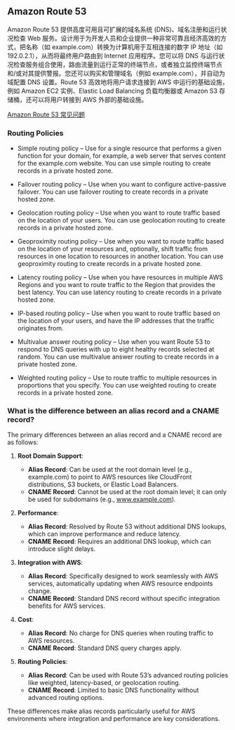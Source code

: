 ## Amazon Route 53

Amazon Route 53 提供高度可用且可扩展的域名系统 (DNS)、域名注册和运行状况检查 Web 服务。设计用于为开发人员和企业提供一种非常可靠且经济高效的方式，把名称（如 example.com）转换为计算机用于互相连接的数字 IP 地址（如 192.0.2.1），从而将最终用户路由到 Internet 应用程序。您可以将 DNS 与运行状况检查服务组合使用，路由流量到运行正常的终端节点，或者独立监控终端节点和/或对其提供警报。您还可以购买和管理域名（例如 example.com），并自动为域配置 DNS 设置。Route 53 高效地将用户请求连接到 AWS 中运行的基础设施，例如 Amazon EC2 实例、Elastic Load Balancing 负载均衡器或 Amazon S3 存储桶，还可以将用户转接到 AWS 外部的基础设施。

[Amazon Route 53 常见问题](https://aws.amazon.com/cn/route53/faqs/)

### Routing Policies

- Simple routing policy – Use for a single resource that performs a given function for your domain, for example, a web server that serves content for the example.com website. You can use simple routing to create records in a private hosted zone.

- Failover routing policy – Use when you want to configure active-passive failover. You can use failover routing to create records in a private hosted zone.

- Geolocation routing policy – Use when you want to route traffic based on the location of your users. You can use geolocation routing to create records in a private hosted zone.

- Geoproximity routing policy – Use when you want to route traffic based on the location of your resources and, optionally, shift traffic from resources in one location to resources in another location. You can use geoproximity routing to create records in a private hosted zone.

- Latency routing policy – Use when you have resources in multiple AWS Regions and you want to route traffic to the Region that provides the best latency. You can use latency routing to create records in a private hosted zone.

- IP-based routing policy – Use when you want to route traffic based on the location of your users, and have the IP addresses that the traffic originates from.

- Multivalue answer routing policy – Use when you want Route 53 to respond to DNS queries with up to eight healthy records selected at random. You can use multivalue answer routing to create records in a private hosted zone.

- Weighted routing policy – Use to route traffic to multiple resources in proportions that you specify. You can use weighted routing to create records in a private hosted zone.


### What is the difference between an alias record and a CNAME record?

The primary differences between an alias record and a CNAME record are as follows:

1. **Root Domain Support**:
   - **Alias Record**: Can be used at the root domain level (e.g., example.com) to point to AWS resources like CloudFront distributions, S3 buckets, or Elastic Load Balancers.
   - **CNAME Record**: Cannot be used at the root domain level; it can only be used for subdomains (e.g., www.example.com).

2. **Performance**:
   - **Alias Record**: Resolved by Route 53 without additional DNS lookups, which can improve performance and reduce latency.
   - **CNAME Record**: Requires an additional DNS lookup, which can introduce slight delays.

3. **Integration with AWS**:
   - **Alias Record**: Specifically designed to work seamlessly with AWS services, automatically updating when AWS resource endpoints change.
   - **CNAME Record**: Standard DNS record without specific integration benefits for AWS services.

4. **Cost**:
   - **Alias Record**: No charge for DNS queries when routing traffic to AWS resources.
   - **CNAME Record**: Standard DNS query charges apply.

5. **Routing Policies**:
   - **Alias Record**: Can be used with Route 53’s advanced routing policies like weighted, latency-based, or geolocation routing.
   - **CNAME Record**: Limited to basic DNS functionality without advanced routing options.

These differences make alias records particularly useful for AWS environments where integration and performance are key considerations.

